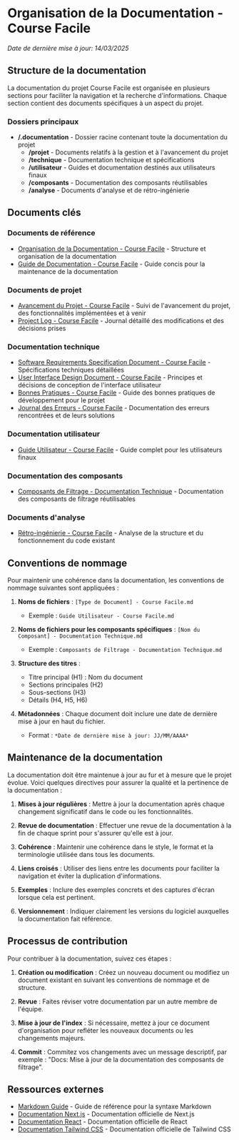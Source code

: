 # Organisation de la Documentation - Course Facile

*Date de dernière mise à jour: 14/03/2025*

## Structure de la documentation

La documentation du projet Course Facile est organisée en plusieurs sections pour faciliter la navigation et la recherche d'informations. Chaque section contient des documents spécifiques à un aspect du projet.

### Dossiers principaux

- **/.documentation** - Dossier racine contenant toute la documentation du projet
  - **/projet** - Documents relatifs à la gestion et à l'avancement du projet
  - **/technique** - Documentation technique et spécifications
  - **/utilisateur** - Guides et documentation destinés aux utilisateurs finaux
  - **/composants** - Documentation des composants réutilisables
  - **/analyse** - Documents d'analyse et de rétro-ingénierie

## Documents clés

### Documents de référence

- [Organisation de la Documentation - Course Facile](.documentation/Organisation%20de%20la%20Documentation%20-%20Course%20Facile.md) - Structure et organisation de la documentation
- [Guide de Documentation - Course Facile](.documentation/Guide%20de%20Documentation%20-%20Course%20Facile.md) - Guide concis pour la maintenance de la documentation

### Documents de projet

- [Avancement du Projet - Course Facile](.documentation/projet/Avancement%20du%20Projet%20-%20Course%20Facile.md) - Suivi de l'avancement du projet, des fonctionnalités implémentées et à venir
- [Project Log - Course Facile](.documentation/projet/Project%20Log%20-%20Course%20Facile.md) - Journal détaillé des modifications et des décisions prises

### Documentation technique

- [Software Requirements Specification Document - Course Facile](.documentation/technique/Software%20Requirements%20Specification%20Document%20-%20Course%20Facile.md) - Spécifications techniques détaillées
- [User Interface Design Document - Course Facile](.documentation/technique/User%20Interface%20Design%20Document%20-%20Course%20Facile.md) - Principes et décisions de conception de l'interface utilisateur
- [Bonnes Pratiques - Course Facile](.documentation/technique/Bonnes%20Pratiques%20-%20Course%20Facile.md) - Guide des bonnes pratiques de développement pour le projet
- [Journal des Erreurs - Course Facile](.documentation/technique/Journal%20des%20Erreurs%20-%20Course%20Facile.md) - Documentation des erreurs rencontrées et de leurs solutions

### Documentation utilisateur

- [Guide Utilisateur - Course Facile](.documentation/utilisateur/Guide%20Utilisateur%20-%20Course%20Facile.md) - Guide complet pour les utilisateurs finaux

### Documentation des composants

- [Composants de Filtrage - Documentation Technique](.documentation/composants/Composants%20de%20Filtrage%20-%20Documentation%20Technique.md) - Documentation des composants de filtrage réutilisables

### Documents d'analyse

- [Rétro-ingénierie - Course Facile](.documentation/analyse/Rétro-ingénierie%20-%20Course%20Facile.md) - Analyse de la structure et du fonctionnement du code existant

## Conventions de nommage

Pour maintenir une cohérence dans la documentation, les conventions de nommage suivantes sont appliquées :

1. **Noms de fichiers** : `[Type de Document] - Course Facile.md`
   - Exemple : `Guide Utilisateur - Course Facile.md`

2. **Noms de fichiers pour les composants spécifiques** : `[Nom du Composant] - Documentation Technique.md`
   - Exemple : `Composants de Filtrage - Documentation Technique.md`

3. **Structure des titres** :
   - Titre principal (H1) : Nom du document
   - Sections principales (H2)
   - Sous-sections (H3)
   - Détails (H4, H5, H6)

4. **Métadonnées** : Chaque document doit inclure une date de dernière mise à jour en haut du fichier.
   - Format : `*Date de dernière mise à jour: JJ/MM/AAAA*`

## Maintenance de la documentation

La documentation doit être maintenue à jour au fur et à mesure que le projet évolue. Voici quelques directives pour assurer la qualité et la pertinence de la documentation :

1. **Mises à jour régulières** : Mettre à jour la documentation après chaque changement significatif dans le code ou les fonctionnalités.

2. **Revue de documentation** : Effectuer une revue de la documentation à la fin de chaque sprint pour s'assurer qu'elle est à jour.

3. **Cohérence** : Maintenir une cohérence dans le style, le format et la terminologie utilisée dans tous les documents.

4. **Liens croisés** : Utiliser des liens entre les documents pour faciliter la navigation et éviter la duplication d'informations.

5. **Exemples** : Inclure des exemples concrets et des captures d'écran lorsque cela est pertinent.

6. **Versionnement** : Indiquer clairement les versions du logiciel auxquelles la documentation fait référence.

## Processus de contribution

Pour contribuer à la documentation, suivez ces étapes :

1. **Création ou modification** : Créez un nouveau document ou modifiez un document existant en suivant les conventions de nommage et de structure.

2. **Revue** : Faites réviser votre documentation par un autre membre de l'équipe.

3. **Mise à jour de l'index** : Si nécessaire, mettez à jour ce document d'organisation pour refléter les nouveaux documents ou les changements majeurs.

4. **Commit** : Commitez vos changements avec un message descriptif, par exemple : "Docs: Mise à jour de la documentation des composants de filtrage".

## Ressources externes

- [Markdown Guide](https://www.markdownguide.org/) - Guide de référence pour la syntaxe Markdown
- [Documentation Next.js](https://nextjs.org/docs) - Documentation officielle de Next.js
- [Documentation React](https://reactjs.org/docs) - Documentation officielle de React
- [Documentation Tailwind CSS](https://tailwindcss.com/docs) - Documentation officielle de Tailwind CSS 